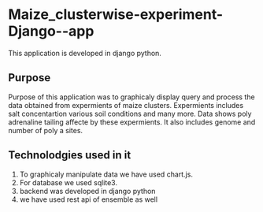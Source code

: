 # Maize_clusterwise-experiment-Django--app
This application is developed in django python.
<h2>Purpose</h2>
Purpose of this application was to graphicaly display query and process the data obtained from expermients of maize clusters.
Expermients includes salt concentartion various soil conditions and many more.
Data shows poly adrenaline tailing affecte by these expermients.
It also includes genome and number of poly a sites.
<h2> Technolodgies used in it</h2>
<ol>
<li>To graphicaly manipulate data we have used chart.js.</li>
<li>For database we used sqlite3.</li>
<li> backend was developed in django python</li>
<li> we have used rest api of ensemble as well</li>
</ol>
